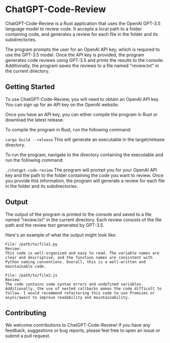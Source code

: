 # ChatGPT-Code-Review
ChatGPT-Code-Review is a Rust application that uses the OpenAI GPT-3.5 language model to review code. It accepts a local path to a folder containing code, and generates a review for each file in the folder and its subdirectories.

The program prompts the user for an OpenAI API key, which is required to use the GPT-3.5 model. Once the API key is provided, the program generates code reviews using GPT-3.5 and prints the results to the console. Additionally, the program saves the reviews to a file named "review.txt" in the current directory.

## Getting Started

To use ChatGPT-Code-Review, you will need to obtain an OpenAI API key. You can sign up for an API key on the OpenAI website.

Once you have an API key, you can either compile the program in Rust or download the latest release.

To compile the program in Rust, run the following command:

```cargo build --release```
This will generate an executable in the target/release directory.

To run the program, navigate to the directory containing the executable and run the following command:

```./chatgpt-code-review```
The program will prompt you for your OpenAI API key and the path to the folder containing the code you want to review. Once you provide this information, the program will generate a review for each file in the folder and its subdirectories.

## Output

The output of the program is printed to the console and saved to a file named "review.txt" in the current directory. Each review consists of the file path and the review text generated by GPT-3.5.

Here's an example of what the output might look like:

```
File: /path/to/file1.py
Review:
This code is well-organized and easy to read. The variable names are clear and descriptive, and the function names are consistent with Python naming conventions. Overall, this is a well-written and maintainable code.

File: /path/to/file2.js
Review:
The code contains some syntax errors and undefined variables. Additionally, the use of nested callbacks makes the code difficult to follow. I would recommend refactoring this code to use Promises or async/await to improve readability and maintainability.
```

## Contributing
We welcome contributions to ChatGPT-Code-Review! If you have any feedback, suggestions or bug reports, please feel free to open an issue or submit a pull request.
